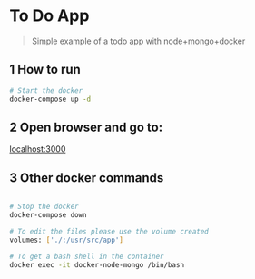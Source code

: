 # To Do App

> Simple example of a todo app with node+mongo+docker



## 1 How to run

```bash
# Start the docker
docker-compose up -d

```


## 2 Open browser and go to:

[localhost:3000](http://localhost:3000/)




## 3 Other docker commands

```bash

# Stop the docker
docker-compose down

# To edit the files please use the volume created 
volumes: ['./:/usr/src/app']

# To get a bash shell in the container
docker exec -it docker-node-mongo /bin/bash
```
